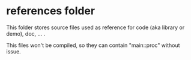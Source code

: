 ﻿# references folder

This folder stores source files used as reference for code (aka library or demo), doc, ... .

This files won't be compiled, so they can contain "main::proc" without issue.
